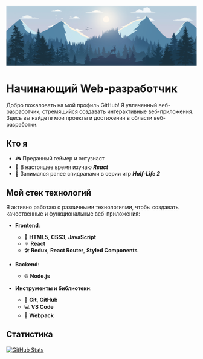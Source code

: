 <p align="center">
  <img src="photo/main_1.jpg" alt="Profile Image">
</p>

# Начинающий Web-разработчик
Добро пожаловать на мой профиль GitHub! Я увлеченный веб-разработчик, стремящийся создавать интерактивные веб-приложения. Здесь вы найдете мои проекты и достижения в области веб-разработки.

## Кто я

- 🎮 Преданный геймер и энтузиаст
- 🌱 В настоящее время изучаю ***React***
- 💨 Занимался ранее спидранами в серии игр ***Half-Life 2***

## Мой стек технологий

Я активно работаю с различными технологиями, чтобы создавать качественные и функциональные веб-приложения:

- **Frontend**:  
  - 🎨 **HTML5**, **CSS3**, **JavaScript**
  - ⚛️ **React**
  - 🛠 **Redux**, **React Router**, **Styled Components**
  
- **Backend**:
  - 🌐 **Node.js**
  
- **Инструменты и библиотеки**:
  - 🧰 **Git**, **GitHub**
  - 💻 **VS Code**
  - 🔨 **Webpack**

## Статистика

<a href="https://github-readme-stats.vercel.app/api?username=gaminghackintosh&hide=contribs,prs">
  <img align="center" src="https://github-readme-stats.vercel.app/api?username=gaminghackintosh&show_icons=true&theme=gruvbox&hide=prs&count_private=true" alt="GitHub Stats" />
</a>
